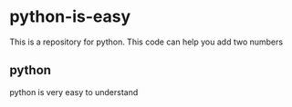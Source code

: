 # python-is-easy
This is a repository for python.
This code can help you add two numbers 

## python 
python is very easy to understand 
